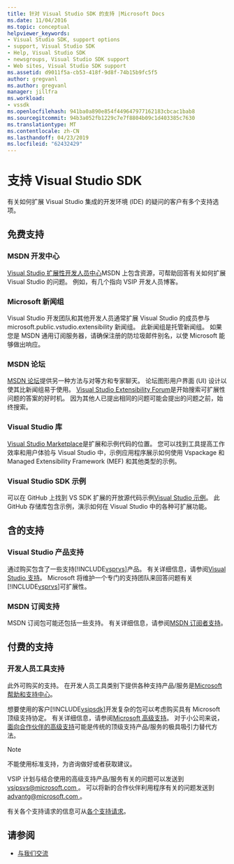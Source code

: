 ```yaml
---
title: 针对 Visual Studio SDK 的支持 |Microsoft Docs
ms.date: 11/04/2016
ms.topic: conceptual
helpviewer_keywords:
- Visual Studio SDK, support options
- support, Visual Studio SDK
- Help, Visual Studio SDK
- newsgroups, Visual Studio SDK support
- Web sites, Visual Studio SDK support
ms.assetid: d9011f5a-cb53-418f-9d8f-74b15b9fc5f5
author: gregvanl
ms.author: gregvanl
manager: jillfra
ms.workload:
- vssdk
ms.openlocfilehash: 941ba0a890e854f449647977162183cbcac1bab8
ms.sourcegitcommit: 94b3a052fb1229c7e7f8804b09c1d403385c7630
ms.translationtype: MT
ms.contentlocale: zh-CN
ms.lasthandoff: 04/23/2019
ms.locfileid: "62432429"
---
```

# <a name="support-for-the-visual-studio-sdk"></a>支持 Visual Studio SDK
有关如何扩展 Visual Studio 集成的开发环境 (IDE) 的疑问的客户有多个支持选项。

## <a name="free-support"></a>免费支持

### <a name="msdn-development-center"></a>MSDN 开发中心
 [Visual Studio 扩展性开发人员中心](http://go.microsoft.com/fwlink/?LinkID=84381)MSDN 上包含资源，可帮助回答有关如何扩展 Visual Studio 的问题。 例如，有几个指向 VSIP 开发人员博客。

### <a name="microsoft-newsgroups"></a>Microsoft 新闻组
 Visual Studio 开发团队和其他开发人员通常扩展 Visual Studio 的成员参与 microsoft.public.vstudio.extensibility 新闻组。 此新闻组是托管新闻组。 如果您是 MSDN 通用订阅服务器，请确保注册的防垃圾邮件别名，以使 Microsoft 能够做出响应。

### <a name="msdn-forums"></a>MSDN 论坛
 [MSDN 论坛](http://go.microsoft.com/fwlink/?LinkID=76632)提供另一种方法与对等方和专家聊天。 论坛图形用户界面 (UI) 设计以使其比新闻组易于使用。 [Visual Studio Extensibility Forum](http://go.microsoft.com/fwlink/?LinkID=121964)是开始搜索可扩展性问题的答案的好时机。 因为其他人已提出相同的问题可能会提出的问题之前，始终搜索。

### <a name="visual-studio-gallery"></a>Visual Studio 库
 [Visual Studio Marketplace](https://marketplace.visualstudio.com/)是扩展和示例代码的位置。 您可以找到工具提高工作效率和用户体验与 Visual Studio 中，示例应用程序展示如何使用 Vspackage 和 Managed Extensibility Framework (MEF) 和其他类型的示例。

### <a name="visual-studio-sdk-samples"></a>Visual Studio SDK 示例

可以在 GitHub 上找到 VS SDK 扩展的开放源代码示例[Visual Studio 示例](https://github.com/Microsoft/VSSDK-Extensibility-Samples)。 此 GitHub 存储库包含示例，演示如何在 Visual Studio 中的各种可扩展功能。

## <a name="included-support"></a>含的支持

### <a name="visual-studio-product-support"></a>Visual Studio 产品支持
 通过购买包含了一些支持[!INCLUDE[vsprvs](../code-quality/includes/vsprvs_md.md)]产品。 有关详细信息，请参阅[Visual Studio 支持](http://msdn.microsoft.com/vstudio/cc136615.aspx)。 Microsoft 将维护一个专门的支持团队来回答问题有关[!INCLUDE[vsprvs](../code-quality/includes/vsprvs_md.md)]可扩展性。

### <a name="msdn-subscription-support"></a>MSDN 订阅支持
 MSDN 订阅包可能还包括一些支持。 有关详细信息，请参阅[MSDN 订阅者支持](https://msdn.microsoft.com/subscriptions/aa718661.aspx)。

## <a name="paid-support"></a>付费的支持

### <a name="developer-tools-support"></a>开发人员工具支持

此外可购买的支持。 在开发人员工具类别下提供各种支持产品/服务是[Microsoft 帮助和支持中心](https://support.microsoft.com/supportforbusiness/productselection?fltadd=sps-business-1&sapId=4fd4947b-15ea-ce01-080f-97f2ca3c76e8)。

想要使用的客户[!INCLUDE[vsipsdk](../extensibility/includes/vsipsdk_md.md)]开发复杂的包可以考虑购买具有 Microsoft 顶级支持协定。 有关详细信息，请参阅[Microsoft 高级支持](https://support.microsoft.com/premier)。 对于小公司来说，[面向合作伙伴的高级支持](https://partner.microsoft.com/support/advanced-cloud-support)可能是传统的顶级支持产品/服务的极具吸引力替代方法。

> [!NOTE]
> 不能使用标准支持，为咨询做好或者获取建议。

VSIP 计划与结合使用的高级支持产品/服务有关的问题可以发送到[ vsipsvs@microsoft.com ](mailto:vsipsvs@microsoft.com)。 可以将新的合作伙伴利用程序有关的问题发送到[ advantg@microsoft.com ](mailto:advantg@microsoft.com)。

有关各个支持请求的信息可从[各个支持请求](http://go.microsoft.com/fwlink/?LinkID=82385)。

## <a name="see-also"></a>请参阅

- [与我们交流](../ide/talk-to-us.md)